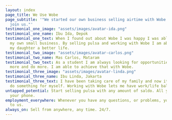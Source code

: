 ```yaml
---
layout: index
page_title: We Use Wobe
page_subtitle: '"We started our own business selling airtime with Wobe. You should
  join us."'
testimonial_one_image: "assets/images/avatar-ida.png"
testimonial_one_name: Ibu Ida, Depok
testimonial_one_text: When I found out about Wobe I was happy I was able to start
  my own small business. By selling pulsa and working with Wobe I am able to give
  my daughter a better life.
testimonial_two_image: "assets/images/avatar-carlos.png"
testimonial_two_name: Mas Carlos, Mataram
testimonial_two_text: As a student I am always looking for opportunities to learn
  more and do more. I am able to achieve that with Wobe.
testimonial_three_image: "assets/images/avatar-linda.png"
testimonial_three_name: Ibu Linda, Jakarta
testimonial_three_text: I have been taking care of my family and now it is time to
  do something for myself. Working with Wobe lets me have work/life balance.
untapped_potential: Start selling pulsa with any amount of saldo. All you need is
  your phone.
employment_everywhere: Whenever you have any questions, or problems, you can talk
  to us.
always_on: Sell from anywhere, any time. 24/7.
---
```


